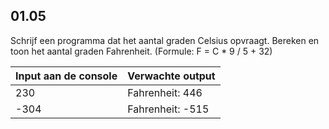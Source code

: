 ## 01.05
Schrijf een programma dat het aantal graden Celsius opvraagt. Bereken en toon het aantal graden Fahrenheit. (Formule: F = C * 9 / 5 + 32)

| Input aan de console | Verwachte output |
|----------------------|------------------|
| 230 | Fahrenheit: 446 |
| -304 | Fahrenheit: -515 |